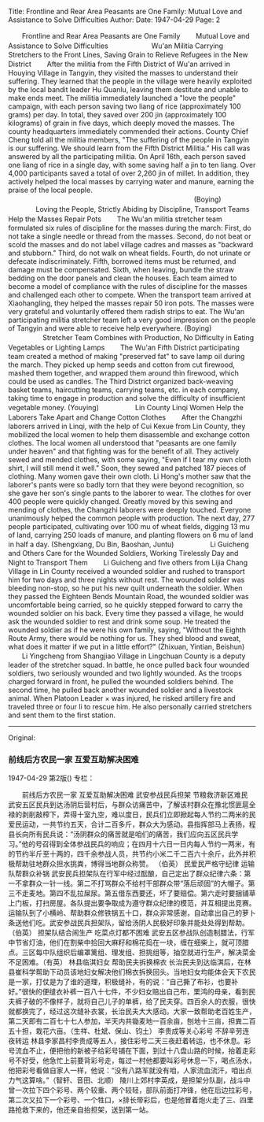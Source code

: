 Title: Frontline and Rear Area Peasants are One Family: Mutual Love and Assistance to Solve Difficulties
Author:
Date: 1947-04-29
Page: 2

　　Frontline and Rear Area Peasants are One Family
　　Mutual Love and Assistance to Solve Difficulties
　　　　　　Wu'an Militia Carrying Stretchers to the Front Lines, Saving Grain to Relieve Refugees in the New District
　　After the militia from the Fifth District of Wu'an arrived in Houying Village in Tangyin, they visited the masses to understand their suffering. They learned that the people in the village were heavily exploited by the local bandit leader Hu Quanlu, leaving them destitute and unable to make ends meet. The militia immediately launched a "love the people" campaign, with each person saving two liang of rice (approximately 100 grams) per day. In total, they saved over 200 jin (approximately 100 kilograms) of grain in five days, which deeply moved the masses. The county headquarters immediately commended their actions. County Chief Cheng told all the militia members, "The suffering of the people in Tangyin is our suffering. We should learn from the Fifth District Militia." His call was answered by all the participating militia. On April 16th, each person saved one liang of rice in a single day, with some saving half a jin to ten liang. Over 4,000 participants saved a total of over 2,260 jin of millet. In addition, they actively helped the local masses by carrying water and manure, earning the praise of the local people.
　　　　　　　　　　　　　　　　　　　　　　　　　　　(Boying)
　　　　Loving the People, Strictly Abiding by Discipline, Transport Teams Help the Masses Repair Pots
　　The Wu'an militia stretcher team formulated six rules of discipline for the masses during the march: First, do not take a single needle or thread from the masses. Second, do not beat or scold the masses and do not label village cadres and masses as "backward and stubborn." Third, do not walk on wheat fields. Fourth, do not urinate or defecate indiscriminately. Fifth, borrowed items must be returned, and damage must be compensated. Sixth, when leaving, bundle the straw bedding on the door panels and clean the houses. Each team aimed to become a model of compliance with the rules of discipline for the masses and challenged each other to compete. When the transport team arrived at Xiaohangling, they helped the masses repair 50 iron pots. The masses were very grateful and voluntarily offered them radish strips to eat. The Wu'an participating militia stretcher team left a very good impression on the people of Tangyin and were able to receive help everywhere. (Boying)
　　　　　Stretcher Team Combines with Production, No Difficulty in Eating Vegetables or Lighting Lamps
　　The Wu'an Fifth District participating team created a method of making "preserved fat" to save lamp oil during the march. They picked up hemp seeds and cotton from cut firewood, mashed them together, and wrapped them around thin firewood, which could be used as candles. The Third District organized back-weaving basket teams, haircutting teams, carrying teams, etc. in each company, taking time to engage in production and solve the difficulty of insufficient vegetable money. (Youying)
　　　　　Lin County Linqi Women Help the Laborers Take Apart and Change Cotton Clothes
　　After the Changzhi laborers arrived in Linqi, with the help of Cui Kexue from Lin County, they mobilized the local women to help them disassemble and exchange cotton clothes. The local women all understood that "peasants are one family under heaven" and that fighting was for the benefit of all. They actively sewed and mended clothes, with some saying, "Even if I tear my own cloth shirt, I will still mend it well." Soon, they sewed and patched 187 pieces of clothing. Many women gave their own cloth. Li Hong's mother saw that the laborer's pants were so badly torn that they were beyond recognition, so she gave her son's single pants to the laborer to wear. The clothes for over 400 people were quickly changed. Greatly moved by this sewing and mending of clothes, the Changzhi laborers were deeply touched. Everyone unanimously helped the common people with production. The next day, 277 people participated, cultivating over 100 mu of wheat fields, digging 13 mu of land, carrying 250 loads of manure, and planting flowers on 6 mu of land in half a day. (Shengxiang, Du Bin, Baoshan, Juntu)
　　　　　Li Guicheng and Others Care for the Wounded Soldiers, Working Tirelessly Day and Night to Transport Them
　　Li Guicheng and five others from Lijia Chang Village in Lin County received a wounded soldier and rushed to transport him for two days and three nights without rest. The wounded soldier was bleeding non-stop, so he put his new quilt underneath the soldier. When they passed the Eighteen Bends Mountain Road, the wounded soldier was uncomfortable being carried, so he quickly stepped forward to carry the wounded soldier on his back. Every time they passed a village, he would ask the wounded soldier to rest and drink some soup. He treated the wounded soldier as if he were his own family, saying, "Without the Eighth Route Army, there would be nothing for us. They shed blood and sweat, what does it matter if we put in a little effort?" (Zhixuan, Yintian, Beishun)
　　Li Yingcheng from Shangjiao Village in Lingchuan County is a deputy leader of the stretcher squad. In battle, he once pulled back four wounded soldiers, two seriously wounded and two lightly wounded. As the troops charged forward in front, he pulled the wounded soldiers behind. The second time, he pulled back another wounded soldier and a livestock animal. When Platoon Leader × was injured, he risked artillery fire and traveled three or four li to rescue him. He also personally carried stretchers and sent them to the first station.



<hr /> 

Original: 


### 前线后方农民一家  互爱互助解决困难

1947-04-29
第2版()
专栏：

　　前线后方农民一家
    互爱互助解决困难
            武安参战民兵担架  节粮救济新区难民
    武安五区民兵到达汤阴后营村后，与群众访痛苦中，了解该村群众在豫北惯匪扈全禄的剥削敲榨下，弄得十室九空，难以度日，民兵们立即掀起每人节约二两米的民爱民运动，一共节约五天，合计二百多斤，群众大为感动。县指挥部马上表扬，程县长向所有民兵说：“汤阴群众的痛苦就是咱们的痛苦，我们应向五区民兵学习。”他的号召得到全体参战民兵的响应；在四月十六日一日内每人节约一两米，有的节约半斤至十两的，四千余参战人员，共节约小米二千二百六十余斤，此外并积极帮助驻地群众担水挑粪，博得当地群众称赞。
                                                  （伯英）
            民爱民严格守纪律  运输队帮群众补锅
    武安民兵担架队在行军中经过酝酿，自己定出了群众纪律六条：第一不拿群众一针一线。第二不打骂群众不给村干部群众带“落后顽固”的大帽子。第三不走麦地。第四不乱拉屎尿。第五借东西要还，坏了要赔偿。第六走时要捆铺草上门板，打扫房屋。各队提出要争取成为遵守群众纪律的模范，并互相提出竞赛。运输队到了小横岭、帮助群众修铁锅五十口，群众非常感谢，自动拿出自己的萝卜条送他们吃。武安参战民兵担架队，留给汤阴人民极好印象并能处处得到帮助。（伯英）
            担架队结合闹生产  吃菜点灯都不困难
    武安五区参战队创造制腊法，行军中节省灯油，他们在割柴中拾回大麻籽和棉花捣在一块，缠在细柴上，就可顶腊点。三区每中队组织后编罩篱组、理发组、担挑组等，抽空就进行生产，解决菜金不足困难。（有英）
            林县临淇妇女  帮助民夫拆换棉衣
    长治民夫到达临淇后，在林县崔科学帮助下动员该地妇女解决他们棉衣拆换回头。当地妇女均能体会天下农民是一家，打仗是为了谁的道理，积极缝补，有的说：“自己撕了布衫，也要补好。”很快的便缝衣补裤一百八十七件，不少妇女赔出自己布，栗鸿的母亲，看到民夫裤子破的不像样子，就将自己儿子的单裤，给了民夫穿。四百余人的衣服，很快就都换完了，经过这次缝补衣裳，长治民夫大大感动。大家一致帮助老百姓生产，第二天即有二百七十七人参加，半天内共锄麦地一百余亩，刨地十三亩，担粪二百五十担，栽花六亩。（生祥、杜斌、保山、钧土）
            李贵成等关心彩号  不辞辛劳连夜转运
    林县李家昌村李贵成等五人，接住彩号二天三夜赶着转运，也不休息。彩号流血不止，便把他的新被子给彩号铺在下面，到过十八盘山路的时候，抬着走彩号不好受，他急忙上前要背彩号走，每过一村他都要叫彩号休息一下，喝点汤水，他把彩号看做自家人一样，他说：“没有八路军就没有咱，人家流血流汗，咱出点力气这算啥。”（智轩、音田、北顺）
    陵川上郊村李英成，是担架分队副，战斗中曾一次拉下四个彩号、两个较重、两个较轻，部队前面打冲锋，他在后边拉彩号，第二次又拉下一个彩号、一个牲口，×排长带彩后，也是他冒着炮火走了三、四里路抢救下来的，他还亲自抬担架，送到第一站。
